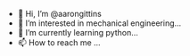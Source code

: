 - 👋 Hi, I’m @aarongittins
- 👀 I’m interested in mechanical engineering...
- 🌱 I’m currently learning python...
- 📫 How to reach me ...

<!---
aarongittins/aarongittins is a ✨ special ✨ repository because its `README.md` (this file) appears on your GitHub profile.
You can click the Preview link to take a look at your changes.
--->
